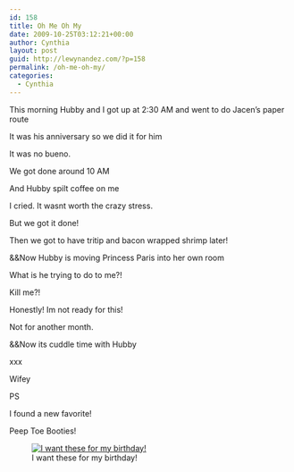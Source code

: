 ```yaml
---
id: 158
title: Oh Me Oh My
date: 2009-10-25T03:12:21+00:00
author: Cynthia
layout: post
guid: http://lewynandez.com/?p=158
permalink: /oh-me-oh-my/
categories:
  - Cynthia
---
```

This morning Hubby and I got up at 2:30 AM and went to do Jacen&#8217;s paper route
  
It was his anniversary so we did it for him
  
It was no bueno.
  
We got done around 10 AM
  
And Hubby spilt coffee on me
  
I cried. It wasnt worth the crazy stress.
  
But we got it done!
  
Then we got to have tritip and bacon wrapped shrimp later! 

&&Now Hubby is moving Princess Paris into her own room
  
What is he trying to do to me?!
  
Kill me?!
  
Honestly! Im not ready for this!
  
Not for another month.

&&Now its cuddle time with Hubby

xxx
  
Wifey

PS
  
I found a new favorite!
  
Peep Toe Booties!
  
<figure id="attachment\_157" aria-labelledby="figcaption\_attachment_157" class="wp-caption aligncenter" style="width: 246px"><a href="http://i0.wp.com/lewynandez.com/wp-content/uploads/2009/10/68066602-01.jpg" rel="lightbox[158]"><img src="http://i0.wp.com/lewynandez.com/wp-content/uploads/2009/10/68066602-01.jpg?resize=246%2C300" alt="I want these for my birthday!" title="68066602-01" class="size-medium wp-image-157" data-recalc-dims="1" /></a><figcaption id="figcaption\_attachment\_157" class="wp-caption-text">I want these for my birthday!</figcaption></figure>